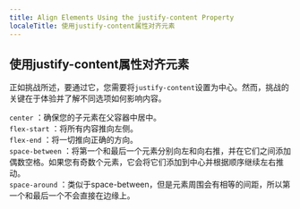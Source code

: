 ```yaml
---
title: Align Elements Using the justify-content Property
localeTitle: 使用justify-content属性对齐元素
---
```

## 使用justify-content属性对齐元素

正如挑战所述，要通过它，您需要将`justify-content`设置为中心。然而，挑战的关键在于体验并了解不同选项如何影响内容。

`center` ：确保您的子元素在父容器中居中。  
`flex-start` ：将所有内容推向左侧。  
`flex-end` ：将一切推向正确的方向。  
`space-between` ：将第一个和最后一个元素分别向左和向右推，并在它们之间添加偶数空格。如果您有奇数个元素，它会将它们添加到中心并根据顺序继续左右推动。  
`space-around` ：类似于space-between，但是元素周围会有相等的间距，所以第一个和最后一个不会直接在边缘上。